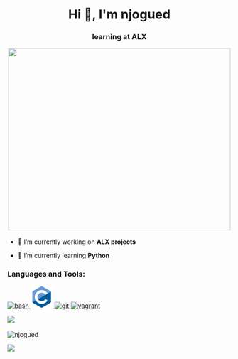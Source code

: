  <h1 align="center">Hi 👋, I'm njogued</h1>
<h3 align="center">learning at ALX</h3>
<div id="header" align="center">
<img src="https://media.giphy.com/media/MeJgB3yMMwIaHmKD4z/giphy.gif" width="500" height="410"/>
</div>

- 🔭 I’m currently working on **ALX projects**

- 🌱 I’m currently learning **Python**

</p>

<h3 align="left">Languages and Tools:</h3>
<p align="left"> <a href="https://www.gnu.org/software/bash/" target="_blank" rel="noreferrer"> <img src="https://www.vectorlogo.zone/logos/gnu_bash/gnu_bash-icon.svg" alt="bash" width="50" height="50"/> </a> <a href="https://www.cprogramming.com/" target="_blank" rel="noreferrer"> <img src="https://raw.githubusercontent.com/devicons/devicon/master/icons/c/c-original.svg" alt="c" width="50" height="50"/> </a> <a href="https://git-scm.com/" target="_blank" rel="noreferrer"> <img src="https://www.vectorlogo.zone/logos/git-scm/git-scm-icon.svg" alt="git" width="50" height="50"/> </a> <a href="https://www.vagrantup.com/" target="_blank" rel="noreferrer"> <img src="https://www.vectorlogo.zone/logos/vagrantup/vagrantup-icon.svg" alt="vagrant" width="50" height="50"/> </a> </p>

![](https://github-profile-summary-cards.vercel.app/api/cards/profile-details?username=njogued&theme=github_dark)

<p><img align="center" src="https://github-readme-streak-stats.herokuapp.com/?user=njogued&theme=github_dark" alt="njogued" /></p>

![](https://github-profile-summary-cards.vercel.app/api/cards/productive-time?username=njogued&theme=github_dark)
